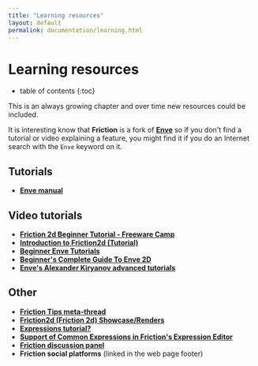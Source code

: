 ```yaml
---
title: "Learning resources"
layout: default
permalink: documentation/learning.html
---
```


# Learning resources

* table of contents
{:toc}

This is an always growing chapter and over time new resources could be included.

It is interesting know that **Friction** is a fork of **[Enve](https://maurycyliebner.github.io/)** so if you don't find a tutorial or video explaining a feature, you might find it if you do an Internet search with the `Enve` keyword on it.

## Tutorials
- **[Enve manual](https://theflydesign.es/manual-enve-2d-animation-english/)**

## Video tutorials
- **[Friction 2d Beginner Tutorial - Freeware Camp](https://www.youtube.com/watch?v=dIzzXyrJRHs)**
- **[Introduction to Friction2d (Tutorial)](https://github.com/orgs/friction2d/discussions/403)**
- **[Beginner Enve Tutorials](https://www.youtube.com/playlist?list=PLiIhhu566LD9xzcRXgRqMkr8sIqaKO1HF)**
- **[Beginner's Complete Guide To Enve 2D](https://www.youtube.com/playlist?list=PLiIhhu566LD-4zvcPCCGZtp1KS1Ew5Ehu)**
- **[Enve's Alexander Kiryanov advanced tutorials](https://www.youtube.com/playlist?list=PLQFW7x3qFlrBAqVFHCS8QGf2ooegv4riN)**

## Other
- **[Friction Tips meta-thread](https://github.com/orgs/friction2d/discussions/434  )**
- **[Friction2d (Friction 2d) Showcase/Renders](https://github.com/orgs/friction2d/discussions/407)**
- **[Expressions tutorial?](https://github.com/orgs/friction2d/discussions/292)**
- **[Support of Common Expressions in Friction's Expression Editor](https://github.com/orgs/friction2d/discussions/242)**
- **[Friction discussion panel](https://github.com/orgs/friction2d/discussions)**
- **Friction social platforms** (linked in the web page footer)